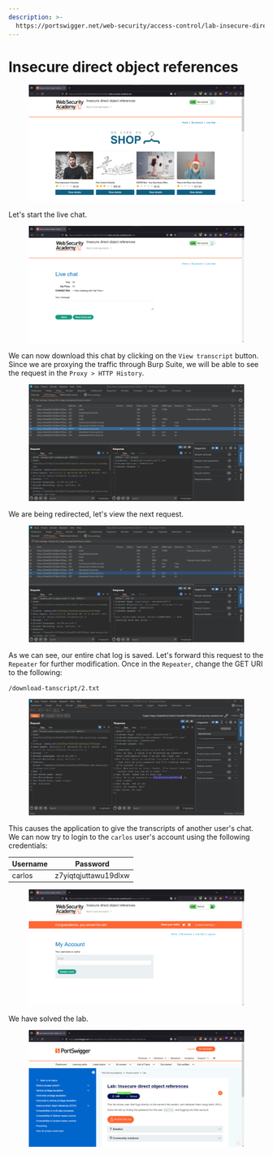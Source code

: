 ```yaml
---
description: >-
  https://portswigger.net/web-security/access-control/lab-insecure-direct-object-references
---
```


# Insecure direct object references

<figure><img src="../../../.gitbook/assets/1 (154).png" alt=""><figcaption></figcaption></figure>

Let's start the live chat.

<figure><img src="../../../.gitbook/assets/2 (142).png" alt=""><figcaption></figcaption></figure>

We can now download this chat by clicking on the `View transcript` button. Since we are proxying the traffic through Burp Suite, we will be able to see the request in the `Proxy > HTTP History`.

<figure><img src="../../../.gitbook/assets/2.2.png" alt=""><figcaption></figcaption></figure>

We are being redirected, let's view the next request.

<figure><img src="../../../.gitbook/assets/3 (124).png" alt=""><figcaption></figcaption></figure>

As we can see, our entire chat log is saved. Let's forward this request to the `Repeater` for further modification. Once in the `Repeater`, change the GET URI to the following:

```
/download-tanscript/2.txt
```

<figure><img src="../../../.gitbook/assets/4 (105).png" alt=""><figcaption></figcaption></figure>

This causes the application to give the transcripts of another user's chat. We can now try to login to the `carlos` user's account using the following credentials:

| Username | Password             |
| -------- | -------------------- |
| carlos   | z7yiqtqjuttawu19dlxw |

<figure><img src="../../../.gitbook/assets/5 (88).png" alt=""><figcaption></figcaption></figure>

We have solved the lab.

<figure><img src="../../../.gitbook/assets/6 (74).png" alt=""><figcaption></figcaption></figure>

